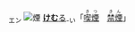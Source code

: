 <ruby><sub>エン</sub><br><img alt="煙" src="svg/煙1.svg" align="top"></ruby> [**けむ**る](https://jisho.org/search/煙)<sub>-い</sub>「[<ruby>喫煙<rt>きつ　　</rt></ruby>](https://jisho.org/search/喫煙)　[<ruby>禁煙<rt>きん　　</rt></ruby>](https://jisho.org/search/禁煙)」
